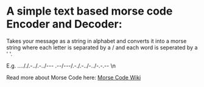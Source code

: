 # A simple text based morse code Encoder and Decoder:
Takes your message as a string in alphabet and converts it into a morse string where each letter is separated by a / and each word is seperated by a ' '.

E.g. ...././.-../.-../--- .--/---/.-./.-../-../-.-.-- \n

Read more about Morse Code here: [Morse Code Wiki](https://en.wikipedia.org/wiki/Morse_code)
